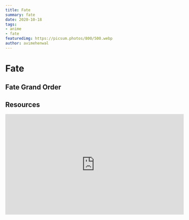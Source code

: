 ```yaml
---
title: Fate
summary: fate
date: 2020-10-18
tags:
- anime
- fate
featuredimg: https://picsum.photos/800/500.webp
author: avimehenwal
---
```


# Fate

## Fate Grand Order


## Resources

<iframe width="560" height="315" src="https://www.youtube.com/embed/6BbKCM2XnkI" frameborder="0" allow="accelerometer; autoplay; clipboard-write; encrypted-media; gyroscope; picture-in-picture" allowfullscreen></iframe>